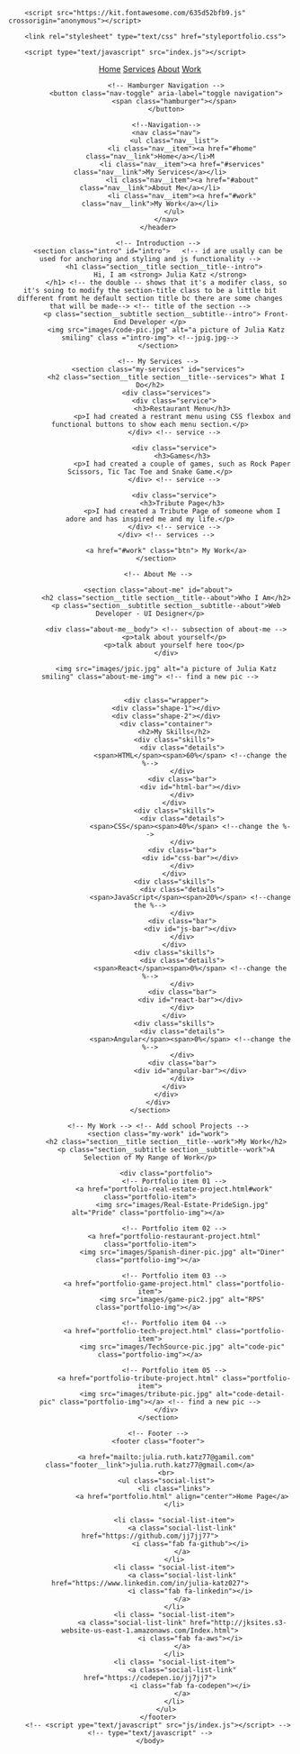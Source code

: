 
<html lang="en">
	<head>
		<meta charset="UTF-8">
		<meta name="viewport" content="width=device-width, initial-scale=1.0"> <!-- content is to make sure that the website functions on small device and big ones.will work responsively-->
		<title>Julia's Portfolio Website</title>

<!-- font can u used from google font -->
		<script src="https://kit.fontawesome.com/635d52bfb9.js" crossorigin="anonymous"></script>

		<link rel="stylesheet" type="text/css" href="styleportfolio.css">

	 	<script type="text/javascript" src="index.js"></script>	
</head>
	<body>
		<header>
			<div class="logo">
				<a href="#" class="nav__item">
				<img class="logo" src="images/JuliaLogo.jpg" alt=""></a>	
			</div>
			<!-- Top NNavigation Bar -->
			<div class="navbar">
				<div class="nav--list">
				  <a class="nav-link nav-link-grow-up" href="#home">Home</a>
				  <a class="nav-link nav-link-grow-up" href="#services">Services</a>
				  <a class="nav-link nav-link-grow-up" href="#about">About</a>
				  <a class="nav-link nav-link-grow-up" href="#work">Work</a>
				</div>
			</div>

		    <!-- Hamburger Navigation -->
			<button class="nav-toggle" aria-label="toggle navigation">
				<span class="hamburger"></span>
			</button>

			<!--Navigation-->
			<nav class="nav">
				<ul class="nav__list">
					<li class="nav__item"><a href="#home" class="nav__link">Home</a></li>M
					<li class="nav__item"><a href="#services" class="nav__link">My Services</a></li>
					<li class="nav__item"><a href="#about" class="nav__link">About Me</a></li>
					<li class="nav__item"><a href="#work" class="nav__link">My Work</a></li>
				</ul>
			</nav>
		</header>

		<!-- Introduction -->
		<section class="intro" id="intro">   <!-- id are usally can be used for anchoring and styling and js functionality -->
			<h1 class="section__title section__title--intro"> 
				Hi, I am <strong> Julia Katz </strong>	
			</h1> <!-- the double -- shows that it's a modifer class, so it's soing to modify the section-title class to be a little bit different fromt he default section title bc there are some changes that will be made--> <!-- title of the section -->
			<p class="section__subtitle section__subtitle--intro"> Front-End Developer </p>
			<img src="images/code-pic.jpg" alt="a picture of Julia Katz smiling" class ="intro-img"> <!--jpig.jpg-->
		</section>

		<!-- My Services -->
		<section class="my-services" id="services">
			<h2 class="section__title section__title--services"> What I Do</h2>
			<div class="services">
				<div class="service">
					<h3>Restaurant Menu</h3>
					<p>I had created a restrant menu using CSS flexbox and functional buttons to show each menu section.</p>
				</div> <!-- service -->

				<div class="service">
					<h3>Games</h3>
					<p>I had created a couple of games, such as Rock Paper Scissors, Tic Tac Toe and Snake Game.</p>
				</div> <!-- service -->

				<div class="service">
					<h3>Tribute Page</h3>
					<p>I had created a Tribute Page of someone whom I adore and has inspired me and my life.</p>
				</div> <!-- service -->
			</div> <!-- services -->

			<a href="#work" class="btn"> My Work</a>
		</section> 

		<!-- About Me -->

		<section class="about-me" id="about">
			<h2 class="section__title section__title--about">Who I Am</h2>
			<p class="section__subtitle section__subtitle--about">Web Developer - UI Designer</p>

			<div class="about-me__body"> <!-- subsection of about-me -->
				<p>talk about yourself</p>
				<p>talk about yourself here too</p>
			</div>

			<img src="images/jpic.jpg" alt="a picture of Julia Katz smiling" class="about-me-img"> <!-- find a new pic -->
		
		
			<div class="wrapper">
			<div class="shape-1"></div>
			<div class="shape-2"></div>
			<div class="container">
				<h2>My Skills</h2>
				<div class="skills">
					<div class="details">
						<span>HTML</span><span>60%</span> <!--change the %-->
					</div>
					<div class="bar">
						<div id="html-bar"></div>
					</div>
				</div>
				<div class="skills">
					<div class="details">
						<span>CSS</span><span>40%</span> <!--change the %-->
					</div>
					<div class="bar">
						<div id="css-bar"></div>
					</div>
				</div>
				<div class="skills">
					<div class="details">
						<span>JavaScript</span><span>20%</span> <!--change the %-->
					</div>
					<div class="bar">
						<div id="js-bar"></div>
					</div>
				</div>
				<div class="skills">
					<div class="details">
						<span>React</span><span>0%</span> <!--change the %-->
					</div>
					<div class="bar">
						<div id="react-bar"></div>
					</div>
				</div>
				<div class="skills">
					<div class="details">
						<span>Angular</span><span>0%</span> <!--change the %-->
					</div>
					<div class="bar">
						<div id="angular-bar"></div>
					</div>
				</div>
			</div>
		</div>
	</section>
	
		<!-- My Work --> <!-- Add school Projects -->
		<section class="my-work" id="work">
			<h2 class="section__title section__title--work">My Work</h2>
			<p class="section__subtitle section__subtitle--work">A Selection of My Range of Work</p>

			<div class="portfolio">
				<!-- Portfolio item 01 -->
				<a href="portfolio-real-estate-project.html#work" class="portfolio-item">
					<img src="images/Real-Estate-PrideSign.jpg" alt="Pride" class="portfolio-img"></a> 

				<!-- Portfolio item 02 -->
				<a href="portfolio-restaurant-project.html" class="portfolio-item">
					<img src="images/Spanish-diner-pic.jpg" alt="Diner" class="portfolio-img"></a> 

				<!-- Portfolio item 03 -->
				<a href="portfolio-game-project.html" class="portfolio-item">
					<img src="images/game-pic2.jpg" alt="RPS" class="portfolio-img"></a> 

				<!-- Portfolio item 04 -->
				<a href="portfolio-tech-project.html" class="portfolio-item">
					<img src="images/TechSource-pic.jpg" alt="code-pic" class="portfolio-img"></a>

				<!-- Portfolio item 05 -->
				<a href="portfolio-tribute-project.html" class="portfolio-item">
					<img src="images/tribute-pic.jpg" alt="code-detail-pic" class="portfolio-img"></a> <!-- find a new pic -->
			</div>
		</section>

		<!-- Footer -->
		<footer class="footer">
			
			<a href="mailto:julia.ruth.katz77@gamil.com" class="footer__link">julia.ruth.katz77@gmail.com</a>
			<br>
			<ul class="social-list">
				<li class="links">
					<a href="portfolio.html" align="center">Home Page</a>
				</li>

				<li class= "social-list-item">
					<a class="social-list-link" href="https://github.com/jj7jj77">
						<i class="fab fa-github"></i>
					</a>
				</li>
				<li class= "social-list-item">
					<a class="social-list-link" href="https://www.linkedin.com/in/julia-katz027">
						<i class="fab fa-linkedin"></i>
					</a>
				</li>
				<li class= "social-list-item">
					<a class="social-list-link" href="http://jksites.s3-website-us-east-1.amazonaws.com/Index.html">
						<i class="fab fa-aws"></i>
					</a>
				</li>
				<li class= "social-list-item">
					<a class="social-list-link" href="https://codepen.io/jj7jj7">
						<i class="fab fa-codepen"></i>
					</a>
				</li>
			</ul>
		</footer>
		<!-- <script ype="text/javascript" src="js/index.js"></script> --> <!-- type="text/javascript" -->
	</body>
</html>



